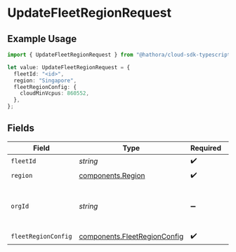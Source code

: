 # UpdateFleetRegionRequest

## Example Usage

```typescript
import { UpdateFleetRegionRequest } from "@hathora/cloud-sdk-typescript/models/operations";

let value: UpdateFleetRegionRequest = {
  fleetId: "<id>",
  region: "Singapore",
  fleetRegionConfig: {
    cloudMinVcpus: 860552,
  },
};
```

## Fields

| Field                                                                        | Type                                                                         | Required                                                                     | Description                                                                  | Example                                                                      |
| ---------------------------------------------------------------------------- | ---------------------------------------------------------------------------- | ---------------------------------------------------------------------------- | ---------------------------------------------------------------------------- | ---------------------------------------------------------------------------- |
| `fleetId`                                                                    | *string*                                                                     | :heavy_check_mark:                                                           | N/A                                                                          |                                                                              |
| `region`                                                                     | [components.Region](../../models/components/region.md)                       | :heavy_check_mark:                                                           | N/A                                                                          |                                                                              |
| `orgId`                                                                      | *string*                                                                     | :heavy_minus_sign:                                                           | N/A                                                                          | org-6f706e83-0ec1-437a-9a46-7d4281eb2f39                                     |
| `fleetRegionConfig`                                                          | [components.FleetRegionConfig](../../models/components/fleetregionconfig.md) | :heavy_check_mark:                                                           | N/A                                                                          |                                                                              |